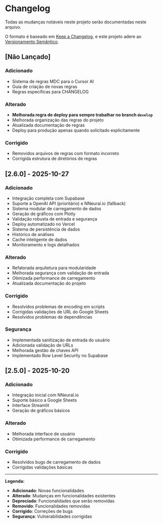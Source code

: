 # Changelog

Todas as mudanças notáveis neste projeto serão documentadas neste arquivo.

O formato é baseado em [Keep a Changelog](https://keepachangelog.com/pt-BR/1.0.0/),
e este projeto adere ao [Versionamento Semântico](https://semver.org/lang/pt-BR/).

## [Não Lançado]

### Adicionado
- Sistema de regras MDC para o Cursor AI
- Guia de criação de novas regras
- Regras específicas para CHANGELOG

### Alterado
- **Melhorada regra de deploy para sempre trabalhar no branch `develop`**
- Melhorada organização das regras do projeto
- Atualizada documentação de regras
- Deploy para produção apenas quando solicitado explicitamente

### Corrigido
- Removidos arquivos de regras com formato incorreto
- Corrigida estrutura de diretórios de regras

## [2.6.0] - 2025-10-27

### Adicionado
- Integração completa com Supabase
- Suporte a OpenAI API (prioritário) e NNeural.io (fallback)
- Sistema modular de carregamento de dados
- Geração de gráficos com Plotly
- Validação robusta de entrada e segurança
- Deploy automatizado no Vercel
- Sistema de persistência de dados
- Histórico de análises
- Cache inteligente de dados
- Monitoramento e logs detalhados

### Alterado
- Refatorada arquitetura para modularidade
- Melhorada segurança com validação de entrada
- Otimizada performance de carregamento
- Atualizada documentação do projeto

### Corrigido
- Resolvidos problemas de encoding em scripts
- Corrigidas validações de URL do Google Sheets
- Resolvidos problemas de dependências

### Segurança
- Implementada sanitização de entrada do usuário
- Adicionada validação de URLs
- Melhorada gestão de chaves API
- Implementado Row Level Security no Supabase

## [2.5.0] - 2025-10-20

### Adicionado
- Integração inicial com NNeural.io
- Suporte básico a Google Sheets
- Interface Streamlit
- Geração de gráficos básicos

### Alterado
- Melhorada interface de usuário
- Otimizada performance de carregamento

### Corrigido
- Resolvidos bugs de carregamento de dados
- Corrigidas validações básicas

---

**Legenda:**
- **Adicionado**: Novas funcionalidades
- **Alterado**: Mudanças em funcionalidades existentes
- **Depreciado**: Funcionalidades que serão removidas
- **Removido**: Funcionalidades removidas
- **Corrigido**: Correções de bugs
- **Segurança**: Vulnerabilidades corrigidas
